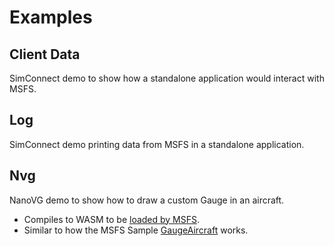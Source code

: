 # Examples

## Client Data
SimConnect demo to show how a standalone application would interact with MSFS.

## Log
SimConnect demo printing data from MSFS in a standalone application.

## Nvg
NanoVG demo to show how to draw a custom Gauge in an aircraft.

* Compiles to WASM to be [loaded by MSFS](https://docs.flightsimulator.com/html/mergedProjects/How_To_Make_An_Aircraft/Contents/Instruments/Creating_WASM_Gauges.htm).
* Similar to how the MSFS Sample [GaugeAircraft](https://docs.flightsimulator.com/html/Samples_And_Tutorials/Samples/SimObjects_Aircraft/GaugeAircraft.htm) works.
